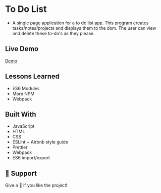 
# To Do List   

- A single page application for a to do list app. This program creates tasks/notes/projects and displays them to the dom. The user can view and delete these to-do's as they please.



## Live Demo

[Demo](https://mrdustinmiller.github.io/To-Do/)

## Lessons Learned

- ES6 Modules
- More NPM
- Webpack


## Built With

- JavaScript
- HTML
- CSS
- ESLint + Airbnb style guide
- Prettier
- Webpack
- ES6 import/export 



## 🤝 Support

Give a 🌟 if you like the project!
